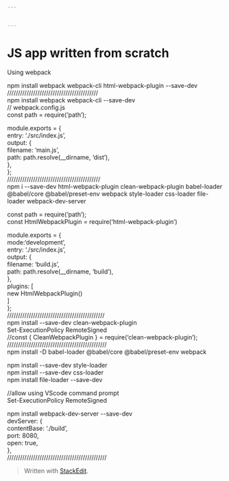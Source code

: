 ```yaml
---


---
```


<h1 id="js-app-written-from-scratch">JS app written from scratch</h1>
<p>Using webpack</p>
<p>npm install webpack webpack-cli html-webpack-plugin  --save-dev<br>
//////////////////////////////////////////<br>
npm install webpack webpack-cli --save-dev<br>
// webpack.config.js<br>
const path = require(‘path’);</p>
<p>module.exports = {<br>
entry: ‘./src/index.js’,<br>
output: {<br>
filename: ‘main.js’,<br>
path: path.resolve(__dirname, ‘dist’),<br>
},<br>
};<br>
///////////////////////////////////////////<br>
npm i --save-dev html-webpack-plugin clean-webpack-plugin babel-loader @babel/core @babel/preset-env webpack style-loader css-loader file-loader webpack-dev-server</p>
<p>const path = require(‘path’);<br>
const HtmlWebpackPlugin = require(‘html-webpack-plugin’)</p>
<p>module.exports = {<br>
mode:‘development’,<br>
entry: ‘./src/index.js’,<br>
output: {<br>
filename: ‘build.js’,<br>
path: path.resolve(__dirname, ‘build’),<br>
},<br>
plugins: [<br>
new HtmlWebpackPlugin()<br>
]<br>
};<br>
/////////////////////////////////////////////<br>
npm install --save-dev clean-webpack-plugin<br>
Set-ExecutionPolicy RemoteSigned<br>
//const { CleanWebpackPlugin } = require(‘clean-webpack-plugin’);<br>
//////////////////////////////////////////////<br>
npm install -D babel-loader @babel/core @babel/preset-env webpack</p>
<p>npm install --save-dev style-loader<br>
npm install --save-dev css-loader<br>
npm install file-loader --save-dev</p>
<p>//allow using VScode command prompt<br>
Set-ExecutionPolicy RemoteSigned</p>
<p>npm install webpack-dev-server --save-dev<br>
devServer: {<br>
contentBase: ‘./build’,<br>
port: 8080,<br>
open: true,<br>
},<br>
//////////////////////////////////////////////</p>
<blockquote>
<p>Written with <a href="https://stackedit.io/">StackEdit</a>.</p>
</blockquote>

